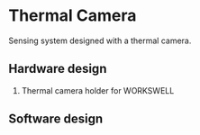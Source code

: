 # Thermal Camera
Sensing system designed with a thermal camera.

## Hardware design
1. Thermal camera holder for WORKSWELL
 
## Software design

